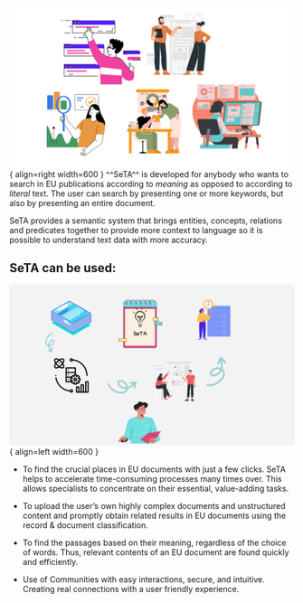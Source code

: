 ![Image title](../img/who_use_it.png){ align=right width=600 }
^^SeTA^^ is developed for anybody who wants to search in EU publications according to *meaning* as opposed to according to *literal* text. The user can search by presenting one or more keywords, but also by presenting an entire document.

SeTA provides a semantic system that brings entities, concepts, relations and predicates together to provide more context to language so it is possible to understand text data with more accuracy.





## SeTA can be used:



![Image title](../img/why-use-it.png){ align=left width=600 }

- To find the crucial places in EU documents with just a few clicks. SeTA helps to accelerate time-consuming processes many times over. This allows specialists to concentrate on their essential, value-adding tasks.

- To upload the user’s own highly complex documents and unstructured content and promptly obtain related results in EU documents using the record & document classification. 

- To find the passages based on their meaning, regardless of the choice of words. Thus, relevant contents of an EU document are found quickly and efficiently.   

-  Use of Communities with easy interactions, secure, and intuitive.  Creating real connections with a user friendly experience.   
